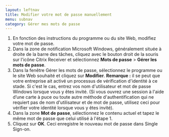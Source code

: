 ```yaml
---
layout: leftnav
title: Modifier votre mot de passe manuellement
menu: subnav
category: Gérer mes mots de passe
---
```


1. En fonction des instructions du programme ou du site Web, modifiez votre mot de passe.
1. Dans la zone de notification Microsoft Windows, généralement située à droite de la barre des tâches, cliquez avec le bouton droit de la souris sur l'icône Citrix Receiver et sélectionnez **Mots de passe** > **Gérer les mots de passe**.
1. Dans la fenêtre Gérer les mots de passe, sélectionnez le programme ou le site Web souhaité et cliquez sur **Modifier**.
**Remarque :** il se peut que votre entreprise ait activé un processus de vérification d'identité à ce stade. Si c'est le cas, entrez vos nom d'utilisateur et mot de passe Windows lorsque vous y êtes invité. (Si vous ouvrez une session à l'aide d’une carte à puce ou toute autre méthode d'authentification qui ne requiert pas de nom d'utilisateur et de mot de passe, utilisez ceci pour vérifier votre identité lorsque vous y êtes invité).
1. Dans la zone **Mot de passe**, sélectionnez le contenu actuel et tapez le même mot de passe que celui utilisé à l'étape 1.
1. Cliquez sur **OK**. Ceci enregistre le nouveau mot de passe dans Single Sign-on.

